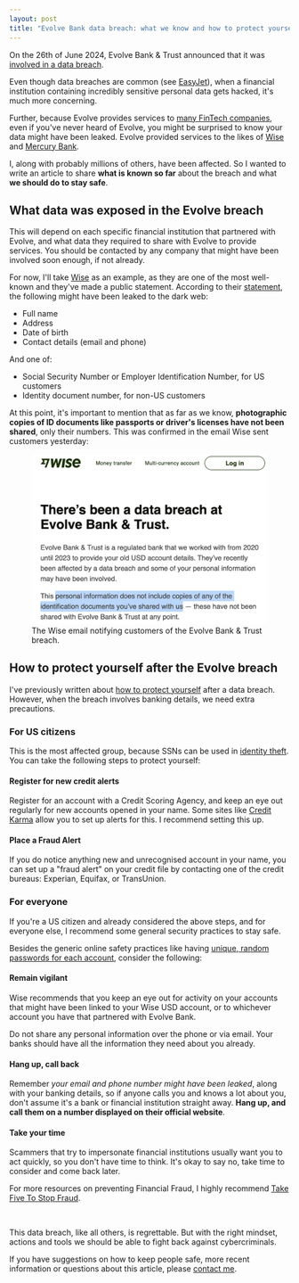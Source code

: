 ```yaml
---
layout: post
title: "Evolve Bank data breach: what we know and how to protect yourself"
---
```


On the 26th of June 2024, Evolve Bank & Trust announced that it was
[involved in a data breach](https://www.getevolved.com/about/news/cybersecurity-incident/).

Even though data breaches are common (see [EasyJet](/easyjet-databreach-no-surprise)),
when a financial institution containing incredibly sensitive personal data gets
hacked, it's much more concerning.

Further, because Evolve provides services to
[many FinTech companies](https://techcrunch.com/2024/06/27/startups-scramble-to-assess-fallout-from-evolve-bank-data-breach/),
even if you've never heard of Evolve, you might be surprised to know your data
might have been leaked. Evolve provided services to the likes of
[Wise](https://wise.com/help/articles/1Tyvn34K9tp08aZ0y0Hqe0/data-breach-at-evolve-bank-trust-in-the-us)
and [Mercury Bank](https://x.com/mercury/status/1806060971909149151).


I, along with probably millions of others, have been affected. So I wanted to
write an article to share **what is known so far** about the breach and what
**we should do to stay safe**.

## What data was exposed in the Evolve breach

This will depend on each specific financial institution that partnered with
Evolve, and what data they required to share with Evolve to provide services.
You should be contacted by any company that might have been involved soon
enough, if not already.

For now, I'll take [Wise](//wise.com) as an example, as they are one of the most
well-known and they've made a public statement. According to their
[statement](https://wise.com/help/articles/1Tyvn34K9tp08aZ0y0Hqe0/data-breach-at-evolve-bank-trust-in-the-us),
the following might have been leaked to the dark web:

- Full name
- Address
- Date of birth
- Contact details (email and phone)

And one of:
- Social Security Number or Employer Identification Number, for US customers
- Identity document number, for non-US customers

At this point, it's important to mention that as far as we know, **photographic copies of ID
documents like passports or driver's licenses have not been shared**, only their
numbers. This was confirmed in the email Wise sent customers yesterday:

<figure>
  <img src="/images/wise_email.png" alt="Wise data breach email">
  <figcaption>The Wise email notifying customers of the Evolve Bank & Trust breach.</figcaption>
</figure>

## How to protect yourself after the Evolve breach

I've previously written about [how to protect
yourself](/how-to-protect-yourself-after-data-breach) after a data breach.
However, when the breach involves banking details, we need extra precautions.

### For US citizens

This is the most affected group, because SSNs can be used in [identity
theft](https://en.wikipedia.org/wiki/Identity_theft). You can take the
following steps to protect yourself:

#### Register for new credit alerts

Register for an account with a Credit Scoring Agency, and keep an eye out
regularly for new accounts opened in your name. Some sites like [Credit
Karma](https://www.creditkarma.com/) allow you to set up alerts for this. I
recommend setting this up.

#### Place a Fraud Alert

If you do notice anything new and unrecognised account in your name, you can
set up a "fraud alert" on your credit file by contacting one of the credit
bureaus: Experian, Equifax, or TransUnion.

### For everyone

If you're a US citizen and already considered the above steps, and for everyone
else, I recommend some general security practices to stay safe.

Besides the generic online safety practices like having [unique, random
passwords for each account](/password-habits), consider the following:

#### Remain vigilant

Wise recommends that you keep an eye out for activity on your accounts that
might have been linked to your Wise USD account, or to whichever account you have that partnered with Evolve Bank.

Do not share any personal information over the phone or via email. Your banks
should have all the information they need about you already.

#### Hang up, call back

Remember *your email and phone number might have been leaked*, along with your
banking details, so if anyone calls you and knows a lot about you, don't assume
it's a bank or financial institution straight away. **Hang up, and call them on
a number displayed on their official website**.

#### Take your time

Scammers that try to impersonate financial institutions usually want you to act
quickly, so you don't have time to think. It's okay to say no, take time to
consider and come back later.

For more resources on preventing Financial Fraud, I highly recommend [Take Five
To Stop Fraud](https://www.takefive-stopfraud.org.uk/).

<br>

This data breach, like all others, is regrettable. But with the right mindset,
actions and tools we should be able to fight back against cybercriminals.

If you have suggestions on how to keep people safe, more recent information or
questions about this article, please [contact me](/contact).
